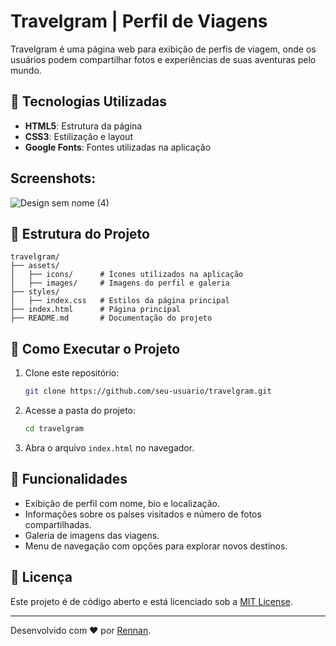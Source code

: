 # Travelgram | Perfil de Viagens

Travelgram é uma página web para exibição de perfis de viagem, onde os usuários podem compartilhar fotos e experiências de suas aventuras pelo mundo.

## 📌 Tecnologias Utilizadas

- **HTML5**: Estrutura da página
- **CSS3**: Estilização e layout
- **Google Fonts**: Fontes utilizadas na aplicação

## Screenshots: 


![Design sem nome (4)](https://github.com/user-attachments/assets/762c26a3-2483-44bf-896c-08173a98d86d)



## 📂 Estrutura do Projeto

```
travelgram/
├── assets/
│   ├── icons/      # Ícones utilizados na aplicação
│   ├── images/     # Imagens do perfil e galeria
├── styles/
│   ├── index.css   # Estilos da página principal
├── index.html      # Página principal
├── README.md       # Documentação do projeto
```

## 🚀 Como Executar o Projeto

1. Clone este repositório:
   ```bash
   git clone https://github.com/seu-usuario/travelgram.git
   ```
2. Acesse a pasta do projeto:
   ```bash
   cd travelgram
   ```
3. Abra o arquivo `index.html` no navegador.

## 📸 Funcionalidades

- Exibição de perfil com nome, bio e localização.
- Informações sobre os países visitados e número de fotos compartilhadas.
- Galeria de imagens das viagens.
- Menu de navegação com opções para explorar novos destinos.

## 📜 Licença

Este projeto é de código aberto e está licenciado sob a [MIT License](LICENSE).

---

Desenvolvido com ❤️ por [Rennan](https://github.com/RennanGGM).

